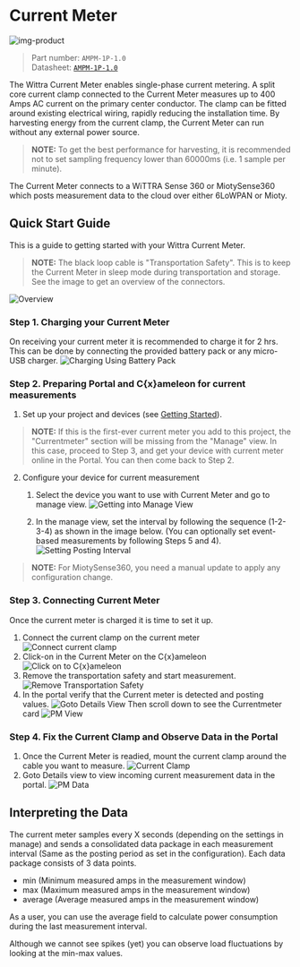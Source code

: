 # Current Meter

![img-product](images/ANWF5971-transparent.png)

> Part number: `AMPM-1P-1.0`<br/>
> Datasheet: [`AMPM-1P-1.0`](datasheets/datasheet-current-meter.pdf ':ignore')

The Wittra Current Meter enables single-phase current metering.
A split core current clamp connected to the Current Meter measures up to 400 Amps AC current on the primary center conductor.
The clamp can be fitted around existing electrical wiring, rapidly reducing the installation time.
By harvesting energy from the current clamp, the Current Meter can run without any external power source.

> **NOTE:** To get the best performance for harvesting, it is recommended not to set sampling frequency lower than 60000ms (i.e. 1 sample per minute).

The Current Meter connects to a WiTTRA Sense 360 or MiotySense360 which posts measurement data to the cloud
over either 6LoWPAN or Mioty.

## Quick Start Guide
This is a guide to getting started with your Wittra Current Meter.

> **NOTE:** The black loop cable is "Transportation Safety". This is to keep the Current Meter in sleep mode during transportation and storage. See the image to get an overview of the connectors.

![Overview](images/cm/cm_overview.png "Overview")

### Step 1. Charging your Current Meter
On receiving your current meter it is recommended to charge it for 2 hrs.
This can be done by connecting the provided battery pack or any micro-USB charger.
![Charging Using Battery Pack](images/cm/cm_bp.jpeg "Charging Using Battery Pack")

### Step 2. Preparing Portal and C{x}ameleon for current measurements
1. Set up your project and devices (see [Getting Started](/)).

> **NOTE:** If this is the first-ever current meter you add to this project, the "Currentmeter"
> section will be missing from the "Manage" view. In this case, proceed to Step 3,
> and get your device with current meter online in the Portal. You can then come back to Step 2.

2. Configure your device for current measurement
   1. Select the device you want to use with Current Meter and go to manage view.
   ![Getting into Manage View](images/cm/select.png "Manage View")

   2. In the manage view, set the interval by following the sequence (1-2-3-4) as shown in the image below.
   (You can optionally set event-based measurements by following Steps 5 and 4).
   ![Setting Posting Interval](images/cm/enable_currentmeter.png "Posting Interval")

> **NOTE:** For MiotySense360, you need a manual update to apply any configuration change.

### Step 3. Connecting Current Meter
Once the current meter is charged it is time to set it up.
1. Connect the current clamp on the current meter
![Connect current clamp](images/cm/cm_cc.jpeg "Connect current clamp")
1. Click-on in the Current Meter on the C{x}ameleon
![Click on to C{x}ameleon](images/cm/cm_cc_fuse_tag.jpeg "Click on to C{x}ameleon")
1. Remove the transportation safety and start measurement.
![Remove Transportation Safety](images/cm/cm_cc_tag.jpeg "Remove Transportation Safety")
1. In the portal verify that the Current meter is detected and posting values.
![Goto Details View](images/cm/click_details.png "Goto Details View")
Then scroll down to see the Currentmeter card
![PM View](images/cm/cm_view.png "PM View")

### Step 4. Fix the Current Clamp and Observe Data in the Portal
1. Once the Current Meter is readied, mount the current clamp around the cable you want to measure.
![Current Clamp](images/cm/cc.JPG "Current Clamp")
2. Goto Details view to view incoming current measurement data in the portal.
![PM Data](images/cm/cm_view.png "PM Data")

## Interpreting the Data
The current meter samples every X seconds (depending on the settings in manage) and sends a consolidated data package in each measurement interval (Same as the posting period as set in the configuration).
Each data package consists of 3 data points.
- min (Minimum measured amps in the measurement window)
- max (Maximum measured amps in the measurement window)
- average (Average measured amps in the measurement window)

As a user, you can use the average field to calculate power consumption during the last measurement interval.

Although we cannot see spikes (yet) you can observe load fluctuations by looking at the min-max values.